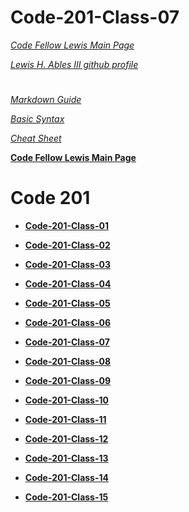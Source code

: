 # Code-201-Class-07

*[Code Fellow Lewis Main Page](https://lewable3d.github.io/Reading-Notes/)*
       
*[Lewis H. Ables III github profile](https://github.com/Lewable3d)*
#
*[Markdown Guide](https://www.markdownguide.org/getting-started/)*        

*[Basic Syntax](https://www.markdownguide.org/basic-syntax/)*

*[Cheat Sheet](https://github.com/ohmyzsh/ohmyzsh/wiki/Cheatsheet)*

**[Code Fellow Lewis Main Page](https://lewable3d.github.io/Reading-Notes/)**

# Code 201

- **[Code-201-Class-01](https://lewable3d.github.io/Reading-Notes/201-Class-01)**

- **[Code-201-Class-02](https://lewable3d.github.io/Reading-Notes/201-Class-02)**

- **[Code-201-Class-03](https://lewable3d.github.io/Reading-Notes/201-Class-03)**

- **[Code-201-Class-04](https://lewable3d.github.io/Reading-Notes/201-Class-04)**

- **[Code-201-Class-05](https://lewable3d.github.io/Reading-Notes/201-Class-05)**

- **[Code-201-Class-06](https://lewable3d.github.io/Reading-Notes/201-Class-06)**

- **[Code-201-Class-07](https://lewable3d.github.io/Reading-Notes/201-Class-07)**

- **[Code-201-Class-08](https://lewable3d.github.io/Reading-Notes/201-Class-08)**

- **[Code-201-Class-09](https://lewable3d.github.io/Reading-Notes/201-Class-09)**

- **[Code-201-Class-10](https://lewable3d.github.io/Reading-Notes/201-Class-10)**

- **[Code-201-Class-11](https://lewable3d.github.io/Reading-Notes/201-Class-11)**

- **[Code-201-Class-12](https://lewable3d.github.io/Reading-Notes/201-Class-12)**

- **[Code-201-Class-13](https://lewable3d.github.io/Reading-Notes/201-Class-13)**

- **[Code-201-Class-14](https://lewable3d.github.io/Reading-Notes/201-Class-14)**

- **[Code-201-Class-15](https://lewable3d.github.io/Reading-Notes/201-Class-15)**
